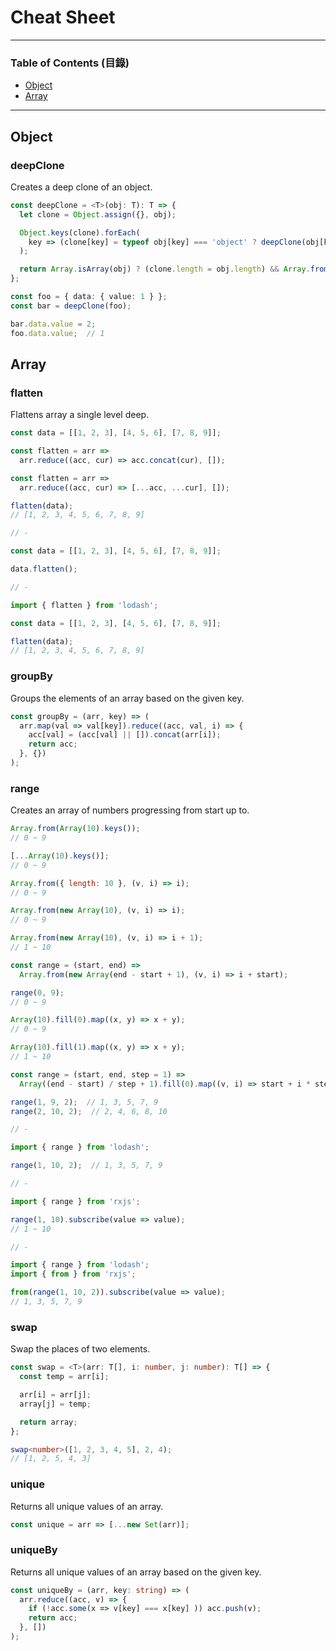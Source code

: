 # Cheat Sheet

***

### Table of Contents (目錄)

* [Object](#object)
* [Array](#array)

***

## Object

### deepClone

Creates a deep clone of an object.

```ts
const deepClone = <T>(obj: T): T => {
  let clone = Object.assign({}, obj);

  Object.keys(clone).forEach(
    key => (clone[key] = typeof obj[key] === 'object' ? deepClone(obj[key]) : obj[key])
  );

  return Array.isArray(obj) ? (clone.length = obj.length) && Array.from(clone) : clone;
};

const foo = { data: { value: 1 } };
const bar = deepClone(foo);

bar.data.value = 2;
foo.data.value;  // 1
```

## Array

### flatten

Flattens array a single level deep.

```js
const data = [[1, 2, 3], [4, 5, 6], [7, 8, 9]];

const flatten = arr =>
  arr.reduce((acc, cur) => acc.concat(cur), []);

const flatten = arr =>
  arr.reduce((acc, cur) => [...acc, ...cur], []);

flatten(data);
// [1, 2, 3, 4, 5, 6, 7, 8, 9]

// -

const data = [[1, 2, 3], [4, 5, 6], [7, 8, 9]];

data.flatten();

// -

import { flatten } from 'lodash';

const data = [[1, 2, 3], [4, 5, 6], [7, 8, 9]];

flatten(data);
// [1, 2, 3, 4, 5, 6, 7, 8, 9]
```

### groupBy

Groups the elements of an array based on the given key.

```ts
const groupBy = (arr, key) => (
  arr.map(val => val[key]).reduce((acc, val, i) => {
    acc[val] = (acc[val] || []).concat(arr[i]);
    return acc;
  }, {})
);
```

### range

Creates an array of numbers progressing from start up to.

```js
Array.from(Array(10).keys());
// 0 ~ 9

[...Array(10).keys()];
// 0 ~ 9

Array.from({ length: 10 }, (v, i) => i);
// 0 ~ 9

Array.from(new Array(10), (v, i) => i);
// 0 ~ 9

Array.from(new Array(10), (v, i) => i + 1);
// 1 ~ 10

const range = (start, end) =>
  Array.from(new Array(end - start + 1), (v, i) => i + start);

range(0, 9);
// 0 ~ 9

Array(10).fill(0).map((x, y) => x + y);
// 0 ~ 9

Array(10).fill(1).map((x, y) => x + y);
// 1 ~ 10

const range = (start, end, step = 1) =>
  Array((end - start) / step + 1).fill(0).map((v, i) => start + i * step);

range(1, 9, 2);  // 1, 3, 5, 7, 9
range(2, 10, 2);  // 2, 4, 6, 8, 10

// -

import { range } from 'lodash';

range(1, 10, 2);  // 1, 3, 5, 7, 9

// -

import { range } from 'rxjs';

range(1, 10).subscribe(value => value);
// 1 ~ 10

// -

import { range } from 'lodash';
import { from } from 'rxjs';

from(range(1, 10, 2)).subscribe(value => value);
// 1, 3, 5, 7, 9
```

### swap

Swap the places of two elements.

```ts
const swap = <T>(arr: T[], i: number, j: number): T[] => {
  const temp = arr[i];

  arr[i] = arr[j];
  array[j] = temp;

  return array;
};

swap<number>([1, 2, 3, 4, 5], 2, 4);
// [1, 2, 5, 4, 3]
```

### unique

Returns all unique values of an array.

```ts
const unique = arr => [...new Set(arr)];
```

### uniqueBy

Returns all unique values of an array based on the given key.

```ts
const uniqueBy = (arr, key: string) => (
  arr.reduce((acc, v) => {
    if (!acc.some(x => v[key] === x[key] )) acc.push(v);
    return acc;
  }, [])
);
```
